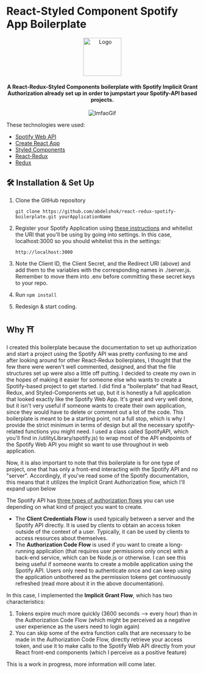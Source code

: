 # React-Styled Component Spotify App Boilerplate

<div align="center">
  <img alt="Logo" src="https://user-images.githubusercontent.com/20652426/83715972-a235d500-a5fc-11ea-9829-a021c59d045f.png" width="100" />
</div>

<h4 align="center">
    A React-Redux-Styled Components boilerplate with Spotify Implicit Grant Authorization already set up in order to jumpstart your Spotify-API based projects.
</h4>

<div align="center">
  <img alt="lmfaoGif" src="https://user-images.githubusercontent.com/20652426/83715824-4c612d00-a5fc-11ea-9a1e-0866ef263f26.gif"/>
</div>

These technologies were used:

- [Spotify Web API](https://developer.spotify.com/documentation/web-api/)
- [Create React App](https://github.com/facebook/create-react-app)
- [Styled Components](https://www.styled-components.com/)
- [React-Redux](https://react-redux.js.org/)
- [Redux](https://redux.js.org/)


## 🛠 Installation & Set Up

1. Clone the GitHub repository 

   ```
   git clone https://github.com/abdelshok/react-redux-spotify-boilerplate.git yourApplicationName
   ```

2. Register your Spotify Application using [these instructions](https://developer.spotify.com/documentation/general/guides/app-settings/#register-your-app) and whitelist the URI that you'll be using by going into settings. In this case, localhost:3000 so you should whitelist this in the settings:

   ```
   http://localhost:3000
   ```

3. Note the Client ID, the Client Secret, and the Redirect URI (above) and add them to the variables with the corresponding names in ./server.js. Remember to move them into .env before committing these secret keys to your repo.

4. Run    ``` npm install ```

4. Redesign & start coding. 


## Why ⛩

I created this boilerplate because the documentation to set up authorization and start a project using the Spotify API was pretty confusing to me and after looking around for other React-Redux boilerplates, I thought that the few there were weren't well commented, designed, and that the file structures set up were also a little off putting. I decided to create my own in the hopes of making it easier for someone else who wants to create a Spotify-based project to get started. I did find a "boilerplate" that had React, Redux, and Styled-Components set up, but it is honestly a full application that looked exactly like the Spotify Web App. It's great and very well done, but it isn't very useful if someone wants to create their own application, since they would have to delete or comment out a lot of the code. This boilerplate is meant to be a starting point, not a full stop, which is why I provide the strict minimum in terms of design but all the necessary spotify-related functions you might need. I used a class called SpotifyAPI, which you'll find in /utilityLibrary/spotify.js) to wrap most of the API endpoints of the Spotify Web API you might so want to use throughout in web application.

Now, it is also important to note that this boilerplate is for one type of project, one that has only a front-end interacting with the Spotify API and no "server". Accordingly, if you've read some of the Spotify documentation, this means that it utilizes the Implicit Grant Authorization flow, which I'll expand upon below

The Spotify API has [three types of authorization flows](https://developer.spotify.com/documentation/general/guides/authorization-guide/) you can use depending on what kind of project you want to create.

- The **Client Credentials Flow** is used typically between a server and the Spotify API directly. It is used by clients to obtain an access token outside of the context of a user. Typically, it can be used by clients to access resources about themselves.
- The **Authorization Code Flow** is used if you want to create a long-running application (that requires user permissions only once) with a back-end service, which can be Node.js or otherwise. I can see this being useful if someone wants to create a mobile application using the Spotify API. Users only need to authenticate once and can keep using the application unbothered as the permission tokens get continuously refreshed (read more about it in the above documentation).

In this case, I implemented the **Implicit Grant Flow**, which has two characteristics:

1. Tokens expire much more quickly (3600 seconds --> every hour) than in the Authorization Code Flow (which might be perceived as a negative user experience as the users need to login again)
2. You can skip some of the extra function calls that are necessary to be made in the Authorization Code Flow, directly retrieve your access token, and use it to make calls to the Spotify Web API directly from your React front-end components (which I perceive as a positive feature)

This is a work in progress, more information will come later.

